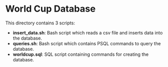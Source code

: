 # World Cup Database
This directory contains 3 scripts:
* **insert_data.sh**: Bash script which reads a csv file and inserts data into the database.
* **queries.sh**: Bash script which contains PSQL commands to query the database.
* **worldcup.sql**: SQL script containing commands for creating the database.
